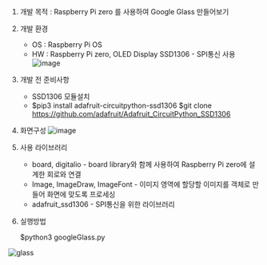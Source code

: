1. 개발 목적 : Raspberry Pi zero 를 사용하여 Google Glass 만들어보기
2. 개발 환경
   - OS : Raspberry Pi OS
   - HW : Raspberry Pi zero, OLED Display SSD1306 - SPI통신 사용
![image](https://github.com/junho1004/Mini_PJT/assets/109517019/0d2f1748-91ed-4b78-b1bd-a0140120c07a)
3. 개발 전 준비사항
   - SSD1306 모듈설치
   - $pip3 install adafruit-circuitpython-ssd1306 $git clone https://github.com/adafruit/Adafruit_CircuitPython_SSD1306

4. 화면구성
![image](https://github.com/junho1004/Mini_PJT/assets/109517019/7323090a-468d-4a66-8e4f-8cae32f817a7)

5. 사용 라이브러리
   - board, digitalio - board library와 함께 사용하여 Raspberry Pi zero에 설계한 회로와 연결
   - Image, ImageDraw, ImageFont - 이미지 영역에 할당할 이미지를 객체로 만들어 화면에 맞도록 프로세싱
   - adafruit_ssd1306 - SPI통신을 위한 라이브러리
6. 실행방법

   $python3 googleGlass.py


![glass](https://github.com/junho1004/Mini_PJT/assets/109517019/087227c4-7703-41e3-9989-058adba45e2a)
